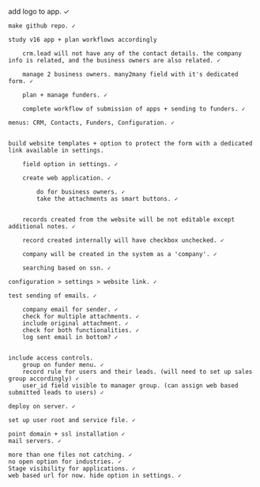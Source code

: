 add logo to app. ✓

	make github repo. ✓
		
	study v16 app + plan workflows accordingly

		crm.lead will not have any of the contact details. the company info is related, and the business owners are also related. ✓
	
		manage 2 business owners. many2many field with it's dedicated form. ✓

		plan + manage funders. ✓

		complete workflow of submission of apps + sending to funders. ✓

	menus: CRM, Contacts, Funders, Configuration. ✓


	build website templates + option to protect the form with a dedicated link available in settings.

		field option in settings. ✓

		create web application. ✓

			do for business owners. ✓
			take the attachments as smart buttons. ✓


		records created from the website will be not editable except additional notes. ✓

		record created internally will have checkbox unchecked. ✓

		company will be created in the system as a 'company'. ✓

		searching based on ssn. ✓

	configuration > settings > website link. ✓

	test sending of emails. ✓

		company email for sender. ✓
		check for multiple attachments. ✓
		include original attachment. ✓
		check for both functionalities. ✓
		log sent email in bottom? ✓


	include access controls.	
		group on funder menu. ✓
		record rule for users and their leads. (will need to set up sales group accordingly) ✓
		user_id field visible to manager group. (can assign web based submitted leads to users) ✓

	deploy on server. ✓

	set up user root and service file. ✓

	point domain + ssl installation ✓
	mail servers. ✓

	more than one files not catching. ✓
	no open option for industries. ✓
	Stage visibility for applications. ✓
	web based url for now. hide option in settings. ✓
